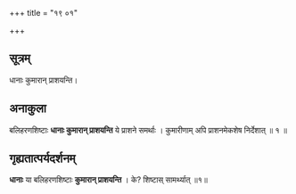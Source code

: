 +++
title = "१९ ०१"

+++
## सूत्रम्
धानाः कुमारान् प्राशयन्ति।

## अनाकुला
बलिहरणशिष्टाः **धानाः कुमारान् प्राशयन्ति** ये प्राशने समर्थाः ।
कुमारीणाम् अपि प्राशनमेकशेष निर्देशात् ॥ १ ॥

## गृह्यतात्पर्यदर्शनम्
**धानाः** या बलिहरणशिष्टाः **कुमारान् प्राशयन्ति** ।
के? शिष्टास् सामर्थ्यात् ॥१॥
